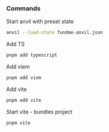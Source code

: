 ### Commands

Start anvil with preset state
```bash
anvil --load-state fundme-anvil.json
```

Add TS
```bash
pnpm add typescript
```

Add viem
```bash
pnpm add viem
```

Add vite
```bash
pnpm add vite
```

Start vite - bundles project
```bash
pnpm vite
```